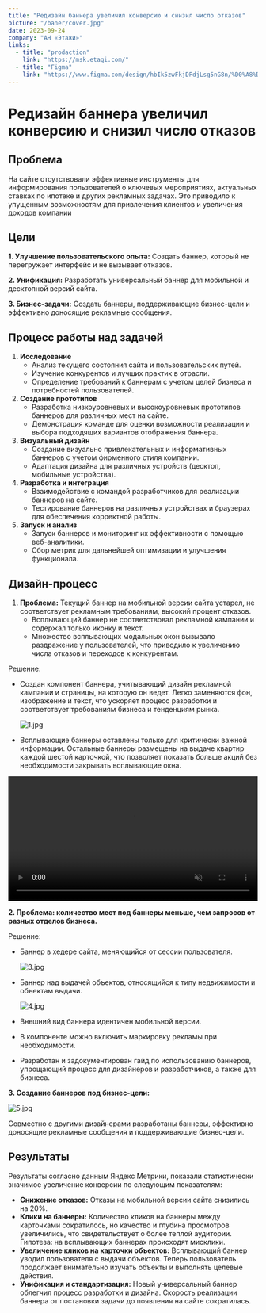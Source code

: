 ```yaml
---
title: "Редизайн баннера увеличил конверсию и снизил число отказов"
picture: "/baner/cover.jpg"
date: 2023-09-24
company: "АН «Этажи»"
links:
  - title: "prodaction"
    link: "https://msk.etagi.com/"
  - title: "Figma"
    link: "https://www.figma.com/design/hbIk5zwFkjDPdjLsg5nG8n/%D0%A8%D0%B0%D0%B9%D0%B4%D1%83%D0%BB%D0%BB%D0%B8%D0%BD%D0%B0-%D0%A1%D0%B0%D1%84%D0%B8%D1%8F-%7C-Product-desigher?node-id=16-26583&t=1bmtHCnMwntKVHBm-1"
---
```


# Редизайн баннера увеличил конверсию и снизил число отказов

## Проблема

На сайте отсутствовали эффективные инструменты для информирования пользователей о ключевых мероприятиях, актуальных ставках по ипотеке и других рекламных задачах. Это приводило к упущенным возможностям для привлечения клиентов и увеличения доходов компании

## Цели

**1. Улучшение пользовательского опыта:** Создать баннер, который не перегружает интерфейс и не вызывает отказов.

**2. Унификация:** Разработать универсальный баннер для мобильной и десктопной версий сайта.

**3. Бизнес-задачи:** Создать баннеры, поддерживающие бизнес-цели и эффективно доносящие рекламные сообщения.

## Процесс работы над задачей

1. **Исследование**
   - Анализ текущего состояния сайта и пользовательских путей.
   - Изучение конкурентов и лучших практик в отрасли.
   - Определение требований к баннерам с учетом целей бизнеса и потребностей пользователей.
2. **Создание прототипов**
   - Разработка низкоуровневых и высокоуровневых прототипов баннеров для различных мест на сайте.
   - Демонстрация команде для оценки возможности реализации и выбора подходящих вариантов отображения баннера.
3. **Визуальный дизайн**
   - Создание визуально привлекательных и информативных баннеров с учетом фирменного стиля компании.
   - Адаптация дизайна для различных устройств (десктоп, мобильные устройства).
4. **Разработка и интеграция**
   - Взаимодействие с командой разработчиков для реализации баннеров на сайте.
   - Тестирование баннеров на различных устройствах и браузерах для обеспечения корректной работы.
5. **Запуск и анализ**
   - Запуск баннеров и мониторинг их эффективности с помощью веб-аналитики.
   - Сбор метрик для дальнейшей оптимизации и улучшения функционала.

## Дизайн-процесс

1. **Проблема:** Текущий баннер на мобильной версии сайта устарел, не соответствует рекламным требованиям, высокий процент отказов.
   - Всплывающий баннер не соответствовал рекламной кампании и содержал только иконку и текст.
   - Множество всплывающих модальных окон вызывало раздражение у пользователей, что приводило к увеличению числа отказов и переходов к конкурентам.

Решение:

- Создан компонент баннера, учитывающий дизайн рекламной кампании и страницы, на которую он ведет. Легко заменяются фон, изображение и текст, что ускоряет процесс разработки и соответствует требованиям бизнеса и тенденциям рынка.

  ![1.jpg](/baner/1.jpg)

- Всплывающие баннеры оставлены только для критически важной информации. Остальные баннеры размещены на выдаче квартир каждой шестой карточкой, что позволяет показать больше акций без необходимости закрывать всплывающие окна.

<video src="/baner/1.mp4" controls autoplay loop muted style="width: 100%;" ></video>

**2. Проблема: количество мест под баннеры меньше, чем запросов от разных отделов бизнеса.**

Решение:

- Баннер в хедере сайта, меняющийся от сессии пользователя.

  ![3.jpg](/baner/3.jpg)

- Баннер над выдачей объектов, относящийся к типу недвижимости и объектам выдачи.

  ![4.jpg](/baner/4.jpg)

- Внешний вид баннера идентичен мобильной версии.
- В компоненте можно включить маркировку рекламы при необходимости.
- Разработан и задокументирован гайд по использованию баннеров, упрощающий процесс для дизайнеров и разработчиков, а также для бизнеса.

**3. Создание баннеров под бизнес-цели:**

![5.jpg](/baner/5.jpg)

Совместно с другими дизайнерами разработаны баннеры, эффективно доносящие рекламные сообщения и поддерживающие бизнес-цели.

## Результаты

Результаты согласно данным Яндекс Метрики, показали статистически значимое увеличение конверсии по следующим показателям:

- **Снижение отказов:** Отказы на мобильной версии сайта снизились на 20%.
- **Клики на баннеры:** Количество кликов на баннеры между карточками сократилось, но качество и глубина просмотров увеличились, что свидетельствует о более теплой аудитории. Гипотеза: на всплывающих баннерах происходят мисклики.
- **Увеличение кликов на карточки объектов:** Всплывающий баннер уводил пользователя с выдачи объектов. Теперь пользователь продолжает внимательно изучать объекты и выполнять целевые действия.
- **Унификация и стандартизация:** Новый универсальный баннер облегчил процесс разработки и дизайна. Скорость реализации баннера от постановки задачи до появления на сайте сократилась.

